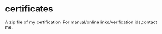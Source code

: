 # certificates
A zip file of my certification.
For manual/online links/verification ids,contact me.
